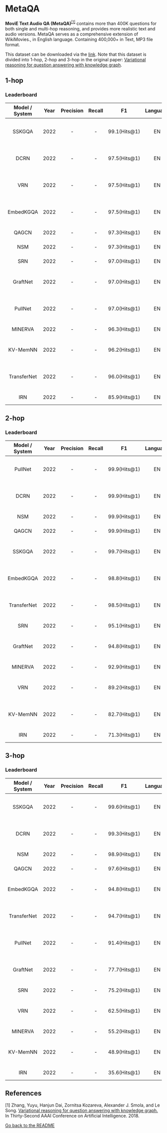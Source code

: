 # MetaQA 

**MoviE Text Audio QA (MetaQA)**<sup>[[1]](#myfootnote1)</sup> contains more than 400K questions for both single and multi-hop reasoning, and provides more realistic text and audio versions. MetaQA serves as a comprehensive extension of WikiMovies., in English language. Containing 400,000+ in Text, MP3 file format.

This dataset can be downloaded via the [link](https://github.com/yuyuz/MetaQA).
Note that this dataset is divided into 1-hop, 2-hop and 3-hop in the original paper: [Variational reasoning for question answering with knowledge graph](https://arxiv.org/pdf/1709.04071.pdf).

## 1-hop

### Leaderboard

| Model / System | Year |Precision|Recall|      F1      |Language|                                Reported by                                 |
|:--------------:|:----:|:-------:|:----:|:------------:|:------:|:--------------------------------------------------------------------------:|
|     SSKGQA     | 2022 |    -    |  -   | 99.1(Hits@1) | EN  | [Mingchen Li and Jonathan Shihao Ji](https://arxiv.org/pdf/2204.10194.pdf) |
|      DCRN      | 2022 |    -    |  -   | 97.5(Hits@1) | EN  | [Mingchen Li and Jonathan Shihao Ji](https://arxiv.org/pdf/2204.10194.pdf) |
|      VRN       | 2022 |    -    |  -   | 97.5(Hits@1) | EN  | [Mingchen Li and Jonathan Shihao Ji](https://arxiv.org/pdf/2204.10194.pdf) |
|   EmbedKGQA    | 2022 |    -    |  -   | 97.5(Hits@1) | EN  | [Mingchen Li and Jonathan Shihao Ji](https://arxiv.org/pdf/2204.10194.pdf) |
|     QAGCN      | 2022 |    -    |  -   | 97.3(Hits@1) | EN  |            [Wang et al.](https://arxiv.org/pdf/2206.01818.pdf)             |
|      NSM       | 2022 |    -    |  -   | 97.3(Hits@1) | EN  |            [Wang et al.](https://arxiv.org/pdf/2206.01818.pdf)             |
|      SRN       | 2022 |    -    |  -   | 97.0(Hits@1) | EN  |            [Wang et al.](https://arxiv.org/pdf/2206.01818.pdf)             |
|    GraftNet    | 2022 |    -    |  -   | 97.0(Hits@1) | EN  | [Mingchen Li and Jonathan Shihao Ji](https://arxiv.org/pdf/2204.10194.pdf) |
|    PullNet     | 2022 |    -    |  -   | 97.0(Hits@1) | EN  | [Mingchen Li and Jonathan Shihao Ji](https://arxiv.org/pdf/2204.10194.pdf) |
|       MINERVA        | 2022 |    -    |  -   | 96.3(Hits@1) | EN  |            [Wang et al.](https://arxiv.org/pdf/2206.01818.pdf)             |
|    KV-MemNN    | 2022 |    -    |  -   | 96.2(Hits@1) | EN  | [Mingchen Li and Jonathan Shihao Ji](https://arxiv.org/pdf/2204.10194.pdf) |
|  TransferNet   | 2022 |    -    |  -   | 96.0(Hits@1) | EN  | [Mingchen Li and Jonathan Shihao Ji](https://arxiv.org/pdf/2204.10194.pdf) |
|      IRN       | 2022 |    -    |  -   | 85.9(Hits@1) | EN  |            [Wang et al.](https://arxiv.org/pdf/2206.01818.pdf)             |

## 2-hop

### Leaderboard

| Model / System | Year |Precision|Recall|      F1      |Language|                            Reported by                            |
|:--------------:|:----:|:-------:|:----:|:------------:|:------:|:-----------------------------------------------------------------:|
|    PullNet     | 2022 |    -    |  -   | 99.9(Hits@1) | EN  | [Mingchen Li and Jonathan Shihao Ji](https://arxiv.org/pdf/2204.10194.pdf) |
|      DCRN      | 2022 |    -    |  -   | 99.9(Hits@1) | EN  | [Mingchen Li and Jonathan Shihao Ji](https://arxiv.org/pdf/2204.10194.pdf) |
|      NSM       | 2022 |    -    |  -   | 99.9(Hits@1) | EN  |            [Wang et al.](https://arxiv.org/pdf/2206.01818.pdf)             |
|     QAGCN      | 2022 |    -    |  -   | 99.9(Hits@1) | EN  |            [Wang et al.](https://arxiv.org/pdf/2206.01818.pdf)             |
|     SSKGQA     | 2022 |    -    |  -   | 99.7(Hits@1) | EN  | [Mingchen Li and Jonathan Shihao Ji](https://arxiv.org/pdf/2204.10194.pdf) |
|   EmbedKGQA    | 2022 |    -    |  -   | 98.8(Hits@1) | EN  | [Mingchen Li and Jonathan Shihao Ji](https://arxiv.org/pdf/2204.10194.pdf) |
|  TransferNet   | 2022 |    -    |  -   | 98.5(Hits@1) | EN  | [Mingchen Li and Jonathan Shihao Ji](https://arxiv.org/pdf/2204.10194.pdf) |
|      SRN       | 2022 |    -    |  -   | 95.1(Hits@1) | EN  |            [Wang et al.](https://arxiv.org/pdf/2206.01818.pdf)             |
|    GraftNet    | 2022 |    -    |  -   | 94.8(Hits@1) | EN  | [Mingchen Li and Jonathan Shihao Ji](https://arxiv.org/pdf/2204.10194.pdf) |
|    MINERVA     | 2022 |    -    |  -   | 92.9(Hits@1) | EN  |            [Wang et al.](https://arxiv.org/pdf/2206.01818.pdf)             |
|      VRN       | 2022 |    -    |  -   | 89.2(Hits@1) | EN  | [Mingchen Li and Jonathan Shihao Ji](https://arxiv.org/pdf/2204.10194.pdf) |
|    KV-MemNN    | 2022 |    -    |  -   | 82.7(Hits@1) | EN  | [Mingchen Li and Jonathan Shihao Ji](https://arxiv.org/pdf/2204.10194.pdf) |
|      IRN       | 2022 |    -    |  -   | 71.3(Hits@1) | EN  |            [Wang et al.](https://arxiv.org/pdf/2206.01818.pdf)             |


## 3-hop

### Leaderboard

| Model / System | Year |Precision|Recall|      F1      |Language|                            Reported by                            |
|:--------------:|:----:|:-------:|:----:|:------------:|:------:|:-----------------------------------------------------------------:|
|     SSKGQA     | 2022 |    -    |  -   | 99.6(Hits@1) | EN  | [Mingchen Li and Jonathan Shihao Ji](https://arxiv.org/pdf/2204.10194.pdf) |
|      DCRN      | 2022 |    -    |  -   | 99.3(Hits@1) | EN  | [Mingchen Li and Jonathan Shihao Ji](https://arxiv.org/pdf/2204.10194.pdf) |
|      NSM       | 2022 |    -    |  -   | 98.9(Hits@1) | EN  |            [Wang et al.](https://arxiv.org/pdf/2206.01818.pdf)             |
|     QAGCN      | 2022 |    -    |  -   | 97.6(Hits@1) | EN  |            [Wang et al.](https://arxiv.org/pdf/2206.01818.pdf)             |
|   EmbedKGQA    | 2022 |    -    |  -   | 94.8(Hits@1) | EN  | [Mingchen Li and Jonathan Shihao Ji](https://arxiv.org/pdf/2204.10194.pdf) |
|  TransferNet   | 2022 |    -    |  -   | 94.7(Hits@1) | EN  | [Mingchen Li and Jonathan Shihao Ji](https://arxiv.org/pdf/2204.10194.pdf) |
|    PullNet     | 2022 |    -    |  -   | 91.4(Hits@1) | EN  | [Mingchen Li and Jonathan Shihao Ji](https://arxiv.org/pdf/2204.10194.pdf) |
|    GraftNet    | 2022 |    -    |  -   | 77.7(Hits@1) | EN  | [Mingchen Li and Jonathan Shihao Ji](https://arxiv.org/pdf/2204.10194.pdf) |
|      SRN       | 2022 |    -    |  -   | 75.2(Hits@1) | EN  |            [Wang et al.](https://arxiv.org/pdf/2206.01818.pdf)             |
|      VRN       | 2022 |    -    |  -   | 62.5(Hits@1) | EN  | [Mingchen Li and Jonathan Shihao Ji](https://arxiv.org/pdf/2204.10194.pdf) |
|    MINERVA     | 2022 |    -    |  -   | 55.2(Hits@1) | EN  |            [Wang et al.](https://arxiv.org/pdf/2206.01818.pdf)             |
|    KV-MemNN    | 2022 |    -    |  -   | 48.9(Hits@1) | EN  | [Mingchen Li and Jonathan Shihao Ji](https://arxiv.org/pdf/2204.10194.pdf) |
|      IRN       | 2022 |    -    |  -   | 35.6(Hits@1) | EN  |            [Wang et al.](https://arxiv.org/pdf/2206.01818.pdf)             |

## References 
<a name="myfootnote1">[1]</a> Zhang, Yuyu, Hanjun Dai, Zornitsa Kozareva, Alexander J. Smola, and Le Song. [Variational reasoning for question answering with knowledge graph.](https://arxiv.org/pdf/1709.04071.pdf) In Thirty-Second AAAI Conference on Artificial Intelligence. 2018.




[Go back to the README](../README.md)
